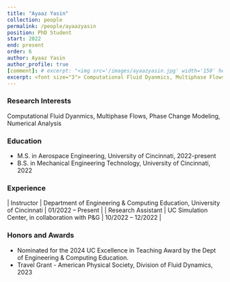 ```yaml
---
title: "Ayaaz Yasin"
collection: people
permalink: /people/ayaazyasin
position: PhD Student
start: 2022
end: present
order: 6
author: Ayaaz Yasin
author_profile: true
[comment]: # excerpt: "<img src='/images/ayaazyasin.jpg' width='150' height='auto'>"
excerpt: <font size="3"> Computational Fluid Dyanmics, Multiphase Flows, Phase Change Modeling, Numerical Analysis </font>
---
```

### Research Interests
Computational Fluid Dyanmics, Multiphase Flows, Phase Change Modeling, Numerical Analysis

### Education
* M.S. in Aerospace Engineering, University of Cincinnati, 2022-present
* B.S. in Mechanical Engineering Technology, University of Cincinnati, 2022

### Experience

| Instructor          | Department of Engineering & Computing Education, University of Cincinnati     | 01/2022 – Present |
| Research Assistant          | UC Simulation Center, in collaboration with P&G     | 10/2022 – 12/2022 |

### Honors and Awards
* Nominated for the 2024 UC Excellence in Teaching Award by the Dept of Engineering & Computing Education.
* Travel Grant - American Physical Society, Division of Fluid Dynamics, 2023
